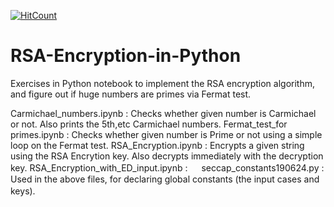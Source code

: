 [![HitCount](http://hits.dwyl.com/parthnan/RSA-Encryption-in-Python.svg)](http://hits.dwyl.com/parthnan/RSA-Encryption-in-Python)
# RSA-Encryption-in-Python
Exercises in Python notebook to implement the RSA encryption algorithm, and figure out if huge numbers are primes via Fermat test. 
 
Carmichael_numbers.ipynb	:  Checks whether given number is Carmichael or not. Also prints the 5th,etc Carmichael numbers.
Fermat_test_for primes.ipynb	:  Checks whether given number is Prime or not using a simple loop on the Fermat test.
RSA_Encryption.ipynb	:   Encrypts a given string using the RSA Encrytion key. Also decrypts immediately with the decryption key.
RSA_Encryption_with_ED_input.ipynb	 :  　
seccap_constants190624.py  :  Used in the above files, for declaring global constants (the input cases and keys).　
　 　
